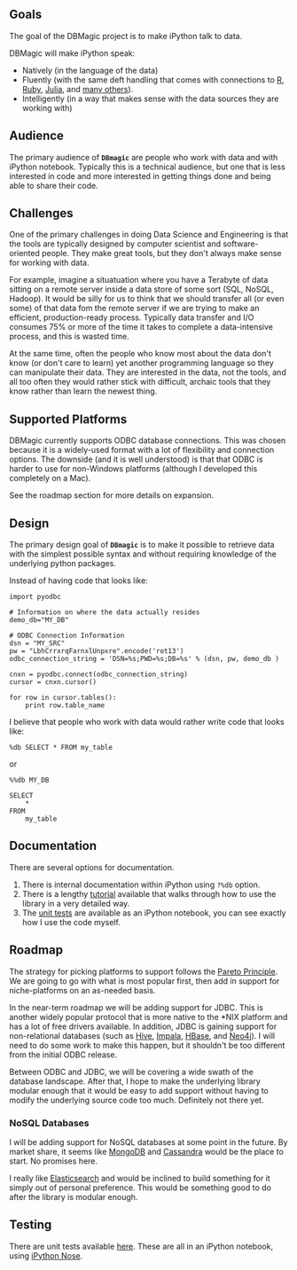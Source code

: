## Goals

The goal of the DBMagic project is to make iPython talk to data.

DBMagic will make iPython speak:
* Natively (in the language of the data)
* Fluently (with the same deft handling that comes with connections to [R](http://ipython.org/ipython-doc/dev/config/extensions/rmagic.html), [Ruby](http://nbviewer.ipython.org/github/minad/iruby/blob/master/IRuby-Example.ipynb), [Julia](http://nbviewer.ipython.org/github/JuliaLang/IJulia.jl/blob/master/python/doc/JuliaMagic.ipynb), and [many others](https://github.com/ipython/ipython/wiki/A-gallery-of-interesting-IPython-Notebooks)).
* Intelligently (in a way that makes sense with the data sources they are working with)

## Audience

The primary audience of **`DBmagic`** are people who work with data and with iPython notebook.  Typically this is a technical audience, but one that is less interested in code and more interested in getting things done and being able to share their code.

## Challenges

One of the primary challenges in doing Data Science and Engineering is that the tools are typically designed by computer scientist and software-oriented people.  They make great tools, but they don't always make sense for working with data.

For example, imagine a situatuation where you have a Terabyte of data sitting on a remote server inside a data store of some sort (SQL, NoSQL, Hadoop).  It would be silly for us to think that we should transfer all (or even some) of that data fom the remote server if we are trying to make an efficient, production-ready process.  Typically data transfer and I/O consumes 75% or more of the time it takes to complete a data-intensive process, and this is wasted time.

At the same time, often the people who know most about the data don't know (or don't care to learn) yet another programming language so they can manipulate their data.  They are interested in the data, not the tools, and all too often they would rather stick with difficult, archaic tools that they know rather than learn the newest thing.
 
## Supported Platforms

DBMagic currently supports ODBC database connections.  This was chosen because it is a widely-used format with a lot of flexibility and connection options. The downside (and it is well understood) is that that ODBC is harder to use for non-Windows platforms (although I developed this completely on a Mac).

See the roadmap section for more details on expansion.

## Design

The primary design goal of **`DBmagic`** is to make it possible to retrieve data with the simplest possible syntax and without requiring knowledge of the underlying python packages.

Instead of having code that looks like:

    import pyodbc 

    # Information on where the data actually resides
    demo_db="MY_DB"                                     

    # ODBC Connection Information
    dsn = "MY_SRC"                                                  
    pw = "LbhCrrxrqFarnxlUnpxre".encode('rot13')                           
    odbc_connection_string = 'DSN=%s;PWD=%s;DB=%s' % (dsn, pw, demo_db ) 

    cnxn = pyodbc.connect(odbc_connection_string) 
    cursor = cnxn.cursor()

    for row in cursor.tables():
        print row.table_name

I believe that people who work with data would rather write code that
looks like:

    %db SELECT * FROM my_table 

or 

    %%db MY_DB

    SELECT
        *
    FROM
        my_table

## Documentation

There are several options for documentation.

1. There is internal documentation within iPython using `?%db` option.
1. There is a lengthy [tutorial](https://github.com/morgango/db_magic/blob/master/odbc_unit_tests.ipynb) available that walks through how to use the library in a very detailed way.
1. The [unit tests](https://github.com/morgango/db_magic/blob/master/odbc_unit_tests.ipynb) are available as an iPython notebook, you can see exactly how I use the code myself.


## Roadmap
The strategy for picking platforms to support follows the [Pareto Principle](http://en.wikipedia.org/wiki/Pareto_principle). We are going to go with what is most popular first, then add in support for niche-platforms on an as-needed basis.

In the near-term roadmap we will be adding support for JDBC. This is another widely popular protocol that is more native to the \*NIX platform and has a lot of free drivers available.  In addition, JDBC is gaining support for non-relational databases (such as [Hive](https://cwiki.apache.org/confluence/display/Hive/HiveJDBCInterface), [Impala](http://www.cloudera.com/content/cloudera/en/products-and-services/cdh/impala.html), [HBase](http://www.hbql.com/examples/jdbc.html), and [Neo4j](http://www.neo4j.org/develop/tools/jdbc)).  I will need to do some work to make this happen, but it shouldn't be too different from the initial ODBC release.

Between ODBC and JDBC, we will be covering a wide swath of the database landscape.  After that, I hope to make the underlying library modular enough that it would be easy to add support without having to modify the underlying source code too much. Definitely not there yet.

### NoSQL Databases

I will be adding support for NoSQL databases at some point in the future. By market share, it seems like [MongoDB](http://mongodb.com) and [Cassandra](http://cassandra.apache.org) would be the place to start. No promises here.

I really like [Elasticsearch](http://elasticsearch.org) and would be inclined to build something for it simply out of personal preference. This would be something good to do after the library is modular enough. 

## Testing

There are unit tests available [here](http://nbviewer.ipython.org/github/morgango/db_magic/blob/master/odbc_unit_tests.ipynb).  These are all in an iPython notebook, using [iPython Nose](http://nbviewer.ipython.org/github/swcarpentry/2012-11-scripps/blob/master/python/testing-with-nose.ipynb).

